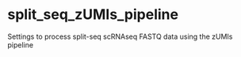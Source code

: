 # split_seq_zUMIs_pipeline
Settings to process split-seq scRNAseq FASTQ data using the zUMIs pipeline 

